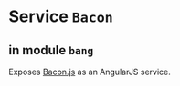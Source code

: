 # Service `Bacon`
## in module `bang`

Exposes <a href="https://baconjs.github.io/">Bacon.js</a> as an AngularJS service.
